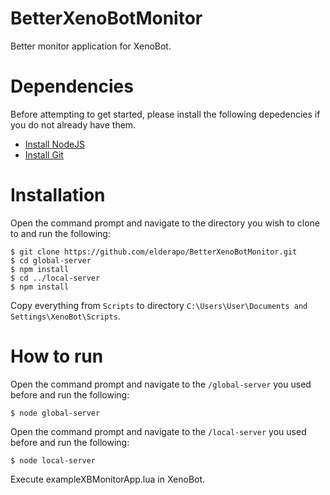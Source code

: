 # BetterXenoBotMonitor

Better monitor application for XenoBot.

# Dependencies
Before attempting to get started, please install the following depedencies if you do not already have them.

- [Install NodeJS](https://nodejs.org/en/)
- [Install Git](https://git-scm.com/download/win)

# Installation
Open the command prompt and navigate to the directory you wish to clone to and run the following:
```shell
$ git clone https://github.com/elderapo/BetterXenoBotMonitor.git
$ cd global-server
$ npm install
$ cd ../local-server
$ npm install
```

Copy everything from `Scripts` to directory `C:\Users\User\Documents and Settings\XenoBot\Scripts`.

# How to run
Open the command prompt and navigate to the `/global-server` you used before and run the following:
```shell
$ node global-server
```
Open the command prompt and navigate to the `/local-server` you used before and run the following:
```shell
$ node local-server
```

Execute exampleXBMonitorApp.lua in XenoBot.
